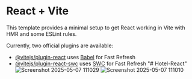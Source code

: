 # React + Vite

This template provides a minimal setup to get React working in Vite with HMR and some ESLint rules.

Currently, two official plugins are available:

- [@vitejs/plugin-react](https://github.com/vitejs/vite-plugin-react/blob/main/packages/plugin-react/README.md) uses [Babel](https://babeljs.io/) for Fast Refresh
- [@vitejs/plugin-react-swc](https://github.com/vitejs/vite-plugin-react-swc) uses [SWC](https://swc.rs/) for Fast Refresh
"# Hotel-React" 
![Screenshot 2025-05-07 111029](https://github.com/user-attachments/assets/18add6a5-6755-46c2-a850-c5cc4bb01226)
![Screenshot 2025-05-07 111010](https://github.com/user-attachments/assets/fbbeb265-e353-4fec-a6ea-38f2101679a3)
